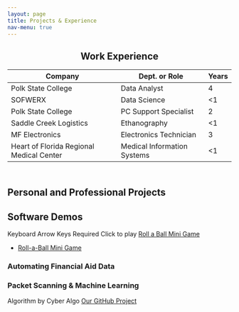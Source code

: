 ```yaml
---
layout: page
title: Projects & Experience
nav-menu: true
---
```


<!-- Main -->
<div id="main" class="alt">

<!-- One -->
<section id="one">
	<div class="inner">
		<header class="major">
			<h1>Work Experience</h1>
			
<div class="table-wrapper">
	<table>
		<thead>
			<tr>
				<th>Company</th>
				<th>Dept. or Role</th>
				<th>Years</th>
			</tr>
		</thead>
		<tbody>
			<tr>
				<td>Polk State College</td>
				<td>Data Analyst</td>
				<td>4</td>
			</tr>
			<tr>
				<td>SOFWERX</td>
				<td>Data Science</td>
				<td><1</td>
			</tr>
			<tr>
				<td>Polk State College</td>
				<td>PC Support Specialist</td>
				<td>2</td>
			</tr>
			<tr>
				<td>Saddle Creek Logistics</td>
				<td>Ethanography</td>
				<td><1</td>
			</tr>
			<tr>
				<td>MF Electronics</td>
				<td>Electronics Technician</td>
				<td>3</td>
			</tr>
				<tr>
				<td>Heart of Florida Regional Medical Center</td>
				<td>Medical Information Systems</td>
				<td><1</td>
			</tr>
		</tbody>
		<tfoot>
		</tfoot>
	</table>
</div>
		</header>

<h1>Personal and Professional Projects</h1>
<h2 id="content">Software Demos</h2>

<p>Keyboard Arrow Keys Required Click to play <a href="https://luisfernandezjr.com/unity/index.html">Roll a Ball Mini Game</a></p>
<ul class="actions">
	<li><a href="https://luisfernandezjr.com/unity/index.html" class="button default">Roll-a-Ball Mini Game</a></li>
</ul>
<div class="row">
	<div class="6u 12u$(small)">
		<h3>Automating Financial Aid Data</h3>
		<p></p>
	</div>
	<div class="6u$ 12u$(small)">
		<h3>Packet Scanning & Machine Learning</h3>
		<p>Algorithm by Cyber Algo <a href="https://github.com/LuisFernandezJr/cyber-algo"> Our GitHub Project</a></p>
	</div>
	<!-- Break
	<div class="4u 12u$(medium)">
		<h3>Scipts & Programs</h3>
		<p>Financial Aid Data</p>
	</div>
	<div class="4u 12u$(medium)">
		<h3>Networking</h3>
		<p>Sample Content</p>
	</div>
	<div class="4u$ 12u$(medium)">
		<h3>Sample Content</h3>
		<p>Sample Content</p>
	</div>
 	-->
</div>

</div>
